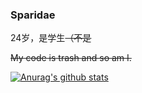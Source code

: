 ### Sparidae

24岁，是学生~~（不是~~

~~My code is trash and so am I.~~

[![Anurag's github stats](https://github-readme-stats.vercel.app/api?username=Sparidae&theme=tokyonight)](https://github.com/anuraghazra/github-readme-stats)

<!--可选的主题dark, radical, merko, gruvbox, tokyonight, onedark, cobalt, synthwave, highcontrast, dracula-->
